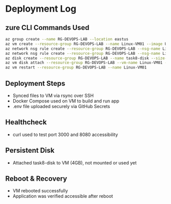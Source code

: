 # Deployment Log
## zure CLI Commands Used
```bash
az group create --name RG-DEVOPS-LAB --location eastus
az vm create --resource-group RG-DEVOPS-LAB --name Linux-VM01 --image UbuntuLTS --admin-username snir --generate-ssh-keys
az network nsg rule create --resource-group RG-DEVOPS-LAB --nsg-name Linux-VM01NSG --name Allow-Port-3000 --priority 100 --destination-port-ranges 3000 --access Allow --protocol Tcp --direction Inbound
az network nsg rule create --resource-group RG-DEVOPS-LAB --nsg-name Linux-VM01NSG --name Allow-Port-8080 --priority 101 --destination-port-ranges 8080 --access Allow --protocol Tcp --direction Inbound
az disk create --resource-group RG-DEVOPS-LAB --name task8-disk --size-gb 10 --sku Standard_LRS --location eastus
az vm disk attach --resource-group RG-DEVOPS-LAB --vm-name Linux-VM01 --name task8-disk
az vm restart --resource-group RG-DEVOPS-LAB --name Linux-VM01
```
## Deployment Steps
- Synced files to VM via rsync over SSH
- Docker Compose used on VM to build and run app
- .env file uploaded securely via GitHub Secrets
## Healthcheck
- curl used to test port 3000 and 8080 accessibility
## Persistent Disk
- Attached task8-disk to VM (4GB), not mounted or used yet
## Reboot & Recovery
- VM rebooted successfully
- Application was verified accessible after reboot
